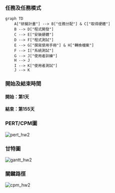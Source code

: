 ### 任務及任務模式
```mermaid
graph TD
    A["研擬計畫"] --> B["任務分配"] & C["取得硬體"]
    B --> D["程式開發"]
    C --> E["安裝硬體"]
    D --> F["程式測試"]
    E --> G["撰寫使用手冊"] & H["轉換檔案"]
    F --> I["系統測試"]
    G --> J["使用者訓練"]
    H --> J
    I --> K["使用者測試"]
    J --> K
```
### 開始及結束時間
#### 開始：第1天
#### 結束：第155天
### PERT/CPM圖
![pert_hw2](https://github.com/user-attachments/assets/fcf69881-ea59-466a-a390-c33ef0f6c65e)
### 甘特圖
![gantt_hw2](https://github.com/user-attachments/assets/d6ecff5e-86e8-472e-9db0-75ef9aa7588d)
### 關鍵路徑
![cpm_hw2](https://github.com/user-attachments/assets/4a911309-ce64-48ed-b75c-5f9eca67c68f)

